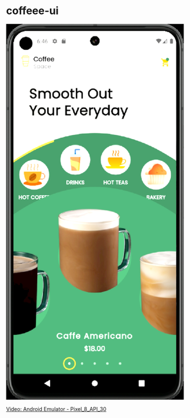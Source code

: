 # coffeee-ui

![Coffee UI](https://github.com/BUSE19/coffeee-ui/blob/main/Ekran%20g%C3%B6r%C3%BCnt%C3%BCs%C3%BC%202024-08-09%20152732.png)


[Video: Android Emulator - Pixel_8_API_30](https://github.com/BUSE19/coffeee-ui/blob/main/Android%20Emulator%20-%20Pixel_8_API_30_5554%202024-08-09%2009-46-45.mp4)


